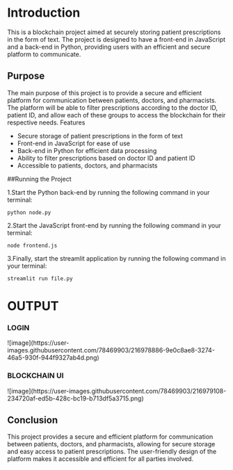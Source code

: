 # Introduction

This is a blockchain project aimed at securely storing patient prescriptions in the form of text. The project is designed to have a front-end in JavaScript and a back-end in Python, providing users with an efficient and secure platform to communicate.

## Purpose

The main purpose of this project is to provide a secure and efficient platform for communication between patients, doctors, and pharmacists. The platform will be able to filter prescriptions according to the doctor ID, patient ID, and allow each of these groups to access the blockchain for their respective needs.
Features

  - Secure storage of patient prescriptions in the form of text
   - Front-end in JavaScript for ease of use
   - Back-end in Python for efficient data processing
   - Ability to filter prescriptions based on doctor ID and patient ID
   - Accessible to patients, doctors, and pharmacists

##Running the Project

1.Start the Python back-end by running the following command in your terminal:
    
    python node.py
    
2.Start the JavaScript front-end by running the following command in your terminal:

    node frontend.js
    
3.Finally, start the streamlit application by running the following command in your terminal:

    streamlit run file.py
    
  # OUTPUT
  
   <h3>LOGIN</h3>
  ![image](https://user-images.githubusercontent.com/78469903/216978886-9e0c8ae8-3274-46a5-930f-944f9327ab4d.png)
  
  <h3>BLOCKCHAIN UI</h3>
  ![image](https://user-images.githubusercontent.com/78469903/216979108-234720af-ed5b-428c-bc19-b713df5a3715.png)
  
## Conclusion

This project provides a secure and efficient platform for communication between patients, doctors, and pharmacists, allowing for secure storage and easy access to patient prescriptions. The user-friendly design of the platform makes it accessible and efficient for all parties involved.

